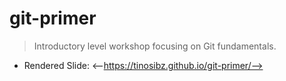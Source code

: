 # git-primer

> Introductory level workshop focusing on Git fundamentals.

- Rendered Slide: <--https://tinosibz.github.io/git-primer/-->
